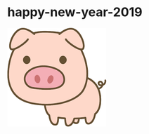 # happy-new-year-2019

![Happy New Year 2019](https://github.com/dongri/happy-new-year-2019/blob/master/pig.png?raw=true)
